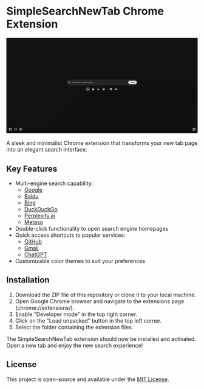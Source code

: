 # SimpleSearchNewTab Chrome Extension

![SimpleSearchNewTab demo](demo.gif)

A sleek and minimalist Chrome extension that transforms your new tab page into an elegant search interface.

## Key Features

- Multi-engine search capability:
  - [Google](https://www.google.com)
  - [Baidu](https://www.baidu.com)
  - [Bing](https://www.bing.com)
  - [DuckDuckGo](https://duckduckgo.com)
  - [Perplexity.ai](https://www.perplexity.ai)
  - [Metaso](https://metaso.cn)
- Double-click functionality to open search engine homepages
- Quick access shortcuts to popular services:
  - [GitHub](https://github.com)
  - [Gmail](https://mail.google.com)
  - [ChatGPT](https://chatgpt.com)
- Customizable color themes to suit your preferences


## Installation

1. Download the ZIP file of this repository or clone it to your local machine.
2. Open Google Chrome browser and navigate to the extensions page (chrome://extensions/).
3. Enable "Developer mode" in the top right corner.
4. Click on the "Load unpacked" button in the top left corner.
5. Select the folder containing the extension files.

The SimpleSearchNewTab extension should now be installed and activated. Open a new tab and enjoy the new search experience!


## License

This project is open-source and available under the [MIT License](https://opensource.org/licenses/MIT).
